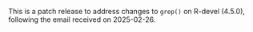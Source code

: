 This is a patch release to address changes to `grep()` on R-devel (4.5.0), 
following the email received on 2025-02-26.

